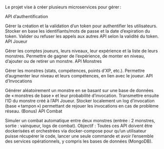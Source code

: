 Le projet vise à créer plusieurs microservices pour gérer :

API d’authentification

Gérer la création et la validation d’un token pour authentifier les utilisateurs.
Stocker en base les identifiants/mots de passe et la date d’expiration du token.
Valider ou refuser les appels aux autres API selon la validité du token.
API Joueur

Gérer les comptes joueurs, leurs niveaux, leur expérience et la liste de leurs monstres.
Permettre de gagner de l’expérience, de monter en niveau, d’ajouter ou de retirer un monstre.
API Monstres

Gérer les monstres (stats, compétences, points d’XP, etc.).
Permettre d’augmenter leur niveau et leurs compétences, en lien avec le joueur.
API d’Invocations

Générer aléatoirement un monstre en se basant sur une base de données de « monstres de base » et leur probabilité d’invocation.
Transmettre ensuite l’ID du monstre créé à l’API Joueur.
Stocker localement un log d’invocation (base « tampon ») permettant de rejouer les invocations en cas de problème réseau.
(Bonus) API Combat

Simuler un combat automatique entre deux monstres (entrée : 2 monstres, sortie : vainqueur, logs de combat).
Objectif : Toutes ces API doivent être dockerisées et orchestrées via docker-compose pour qu’un utilisateur puisse récupérer le code, lancer une seule commande et avoir l’ensemble des services opérationnels, y compris les bases de données (MongoDB).
